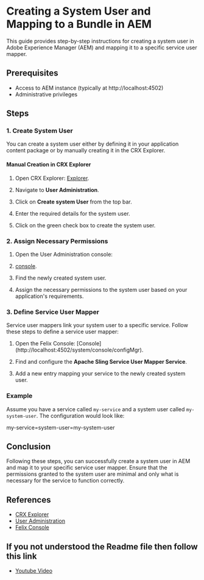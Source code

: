 # Creating a System User and Mapping to a Bundle in AEM

This guide provides step-by-step instructions for creating a system user in Adobe Experience Manager (AEM) and mapping it to a specific service user mapper.

## Prerequisites

- Access to AEM instance (typically at http://localhost:4502)
- Administrative privileges

## Steps

### 1. Create System User

You can create a system user either by defining it in your application content package or by manually creating it in the CRX Explorer.

#### Manual Creation in CRX Explorer

1. Open CRX Explorer:
[Explorer](http://localhost:4502/crx/explorer/index.jsp).


2. Navigate to **User Administration**.

3. Click on **Create system User** from the top bar.

4. Enter the required details for the system user.

5. Click on the green check box to create the system user.

### 2. Assign Necessary Permissions

1. Open the User Administration console:
2. [console](http://localhost:4502/useradmin).

3.  Find the newly created system user.

3. Assign the necessary permissions to the system user based on your application's requirements.

### 3. Define Service User Mapper

Service user mappers link your system user to a specific service. Follow these steps to define a service user mapper:

1. Open the Felix Console:
[Console] (http://localhost:4502/system/console/configMgr).


2. Find and configure the **Apache Sling Service User Mapper Service**.

3. Add a new entry mapping your service to the newly created system user.

### Example

Assume you have a service called `my-service` and a system user called `my-system-user`. The configuration would look like:

my-service=system-user=my-system-user

## Conclusion

Following these steps, you can successfully create a system user in AEM and map it to your specific service user mapper. Ensure that the permissions granted to the system user are minimal and only what is necessary for the service to function correctly.

## References

- [CRX Explorer](http://localhost:4502/crx/explorer/index.jsp)
- [User Administration](http://localhost:4502/useradmin)
- [Felix Console](http://localhost:4502/system/console/configMgr)

## If you not understood the Readme file then follow this link
- [Youtube Video](https://youtu.be/H_ljzX9B4Q0?si=sHtgFStDLhzcgxl7)
